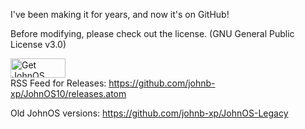 I've been making it for years, and now it's on GitHub!

Before modifying, please check out the license. (GNU General Public License v3.0)

 <a href="https://github.com/johnb-xp/JohnOS10/releases"><img src="https://github.com/johnb-xp/JohnOS10/blob/master/webicons/GetJohnOS-Serif.png?raw=true" alt="Get JohnOS" height="31" width="88"></a>
 <br>
RSS Feed for Releases:
https://github.com/johnb-xp/JohnOS10/releases.atom


Old JohnOS versions:
https://github.com/johnb-xp/JohnOS-Legacy
